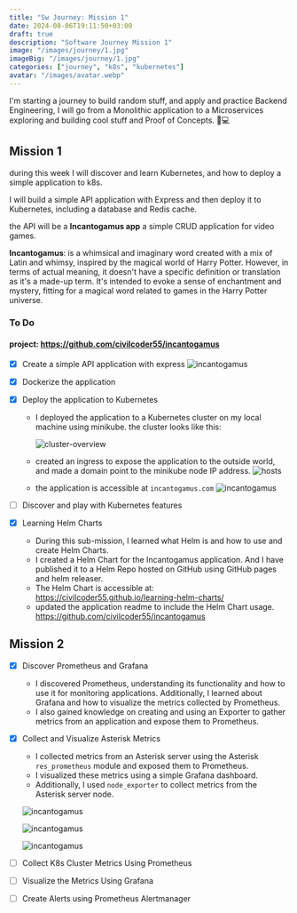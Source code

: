 ```yaml
---
title: "Sw Journey: Mission 1"
date: 2024-08-06T19:11:50+03:00
draft: true
description: "Software Journey Mission 1"
image: "/images/journey/1.jpg"
imageBig: "/images/journey/1.jpg"
categories: ["journey", "k8s", "kubernetes"]
avatar: "/images/avatar.webp"
---
```


I'm starting a journey to build random stuff, and apply and practice Backend Engineering, I will go from a Monolithic application to a Microservices exploring and building cool stuff and Proof of Concepts. 🚀💻

## Mission 1

during this week I will discover and learn Kubernetes, and how to deploy a simple application to k8s.

I will build a simple API application with Express and then deploy it to Kubernetes, including a database and Redis cache.

the API will be a **Incantogamus app** a simple CRUD application for video games.

**Incantogamus**: is a whimsical and imaginary word created with a mix of Latin and whimsy, inspired by the magical world of Harry Potter. However, in terms of actual meaning, it doesn't have a specific definition or translation as it's a made-up term. It's intended to evoke a sense of enchantment and mystery, fitting for a magical word related to games in the Harry Potter universe.

### To Do

#### project: https://github.com/civilcoder55/incantogamus

- [x] Create a simple API application with express
![incantogamus](/images/journey/incantogamus-api-example.png " {width='1360', height='720'}")

- [x] Dockerize the application
- [x] Deploy the application to Kubernetes

  - I deployed the application to a Kubernetes cluster on my local machine using minikube. the cluster looks like this:
    
    ![cluster-overview](/images/journey/cluster-overview.png)
  
  - created an ingress to expose the application to the outside world, and made a domain point to the minikube node IP address.
    ![hosts](/images/journey/hosts.png)

  - the application is accessible at `incantogamus.com`
    ![incantogamus](/images/journey/incantogamus-api.png)

- [ ] Discover and play with Kubernetes features
- [x] Learning Helm Charts
  - During this sub-mission, I learned what Helm is and how to use and create Helm Charts.
  - I created a Helm Chart for the Incantogamus application. And I have published it to a Helm Repo hosted on GitHub using GitHub pages and helm releaser.
  - The Helm Chart is accessible at: https://civilcoder55.github.io/learning-helm-charts/
  - updated the application readme to include the Helm Chart usage. https://github.com/civilcoder55/incantogamus

## Mission 2

- [x] Discover Prometheus and Grafana

  - I discovered Prometheus, understanding its functionality and how to use it for monitoring applications. Additionally, I learned about Grafana and how to visualize the metrics collected by Prometheus.
  - I also gained knowledge on creating and using an Exporter to gather metrics from an application and expose them to Prometheus.

- [x] Collect and Visualize Asterisk Metrics

  - I collected metrics from an Asterisk server using the Asterisk `res_prometheus` module and exposed them to Prometheus.
  - I visualized these metrics using a simple Grafana dashboard.
  - Additionally, I used `node_exporter` to collect metrics from the Asterisk server node.

  ![incantogamus](/images/journey/prom-1.png)

  ![incantogamus](/images/journey/prom-2.png)

  ![incantogamus](/images/journey/prom-3.png)

- [ ] Collect K8s Cluster Metrics Using Prometheus
- [ ] Visualize the Metrics Using Grafana
- [ ] Create Alerts using Prometheus Alertmanager
